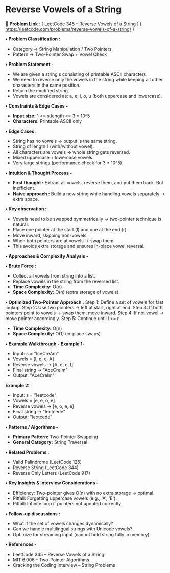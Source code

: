 # Reverse Vowels of a String
🔗 **Problem Link** : [ LeetCode 345 – Reverse Vowels of a String ]
( https://leetcode.com/problems/reverse-vowels-of-a-string/ )

**• Problem Classification :**
*  Category → String Manipulation / Two Pointers
*  Pattern → Two-Pointer Swap + Vowel Check

**• Problem Statement -**
*  We are given a string s consisting of printable ASCII characters.
*  We need to reverse only the vowels in the string while keeping all other characters in the same position.
*  Return the modified string.
*  Vowels are considered as: a, e, i, o, u (both uppercase and lowercase).

**• Constraints & Edge Cases -**
* **Input size:** 1 <= s.length <= 3 * 10^5
* **Characters:** Printable ASCII only

**• Edge Cases :**
* String has no vowels → output is the same string.
* String of length 1 (with/without vowel).
* All characters are vowels → whole string gets reversed.
* Mixed uppercase + lowercase vowels.
* Very large strings (performance check for 3 * 10^5).

**• Intuition & Thought Process -**
* **First thought :** Extract all vowels, reverse them, and put them back. But inefficient.
* **Naive approach :** Build a new string while handling vowels separately → extra space.

**• Key observation :**
* Vowels need to be swapped symmetrically → two-pointer technique is natural.
* Place one pointer at the start (l) and one at the end (r).
* Move inward, skipping non-vowels.
* When both pointers are at vowels → swap them.
* This avoids extra storage and ensures in-place vowel reversal.

**• Approaches & Complexity Analysis -**

**• Brute Force :**
* Collect all vowels from string into a list.
* Replace vowels in the string from the reversed list.
* **Time Complexity:** O(n)
* **Space Complexity:** O(n) (extra storage of vowels).

**• Optimized Two-Pointer Approach :**
Step 1: Define a set of vowels for fast lookup.
Step 2: Use two pointers → left at start, right at end.
Step 3: If both pointers point to vowels → swap them, move inward.
Step 4: If not vowel → move pointer accordingly.
Step 5: Continue until l >= r.
* **Time Complexity:** O(n)
* **Space Complexity:** O(1) (in-place swaps).

**• Example Walkthrough -**
**Example 1:**
* Input: s = "IceCreAm"
* Vowels = [I, e, e, A]
* Reverse vowels → [A, e, e, I]
* Final string → "AceCreIm"
* Output: "AceCreIm"

**Example 2:**
* Input: s = "leetcode"
* Vowels = [e, e, o, e]
* Reverse vowels → [e, o, e, e]
* Final string → "leotcede"
* Output: "leotcede"

**• Patterns / Algorithms -**
* **Primary Pattern:** Two-Pointer Swapping
* **General Category:** String Traversal

**• Related Problems :**
* Valid Palindrome (LeetCode 125)
* Reverse String (LeetCode 344)
* Reverse Only Letters (LeetCode 917)

**• Key Insights & Interview Considerations -**
* Efficiency: Two-pointer gives O(n) with no extra storage → optimal.
* Pitfall: Forgetting uppercase vowels (e.g., 'A', 'E').
* Pitfall: Infinite loop if pointers not updated correctly.

**• Follow-up discussions :**
* What if the set of vowels changes dynamically?
* Can we handle multilingual strings with Unicode vowels?
* Optimize for streaming input (cannot hold string fully in memory).

**• References -**
* LeetCode 345 – Reverse Vowels of a String
* MIT 6.006 – Two-Pointer Algorithms
* Cracking the Coding Interview – String Problems